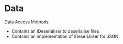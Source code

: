 # Data
Data Access Methods

- Contains an IDeserialiser to deserialise files
- Contains an implementation of IDeserialiser for JSON
